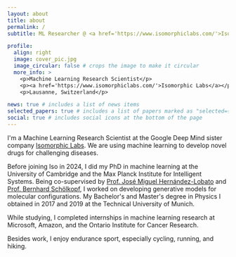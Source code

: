 ```yaml
---
layout: about
title: about
permalink: /
subtitle: ML Researcher @ <a href='https://www.isomorphiclabs.com/'>Isomorphic Labs</a> | PhD in ML from Cambridge | Previously at Microsoft, Amazon, MPI-IS, OICR

profile:
  align: right
  image: cover_pic.jpg
  image_circular: false # crops the image to make it circular
  more_info: >
    <p>Machine Learning Research Scientist</p>
    <p><a href='https://www.isomorphiclabs.com/'>Isomorphic Labs</a></p>
    <p>Lausanne, Switzerland</p>

news: true # includes a list of news items
selected_papers: true # includes a list of papers marked as "selected={true}"
social: true # includes social icons at the bottom of the page
---
```


I'm a Machine Learning Research Scientist at the Google Deep Mind sister company <a href='https://www.isomorphiclabs.com/'>Isomorphic Labs</a>. We are using machine learning to develop novel drugs for challenging diseases.

Before joining Iso in 2024, I did my PhD in machine learning at the University of Cambridge and the Max Planck Institute for Intelligent Systems.
Being co-supervised by <a href='https://jmhl.org/'>Prof. José Miguel Hernández-Lobato</a> and <a href='https://is.mpg.de/person/bs'>Prof. Bernhard Schölkopf</a>, I worked on developing generative models for molecular configurations.
My Bachelor's and Master's degree in Physics I obtained in 2017 and 2019 at the Technical University of Munich.

While studying, I completed internships in machine learning research at Microsoft, Amazon, and the Ontario Institute for Cancer Research.

Besides work, I enjoy endurance sport, especially cycling, running, and hiking.
